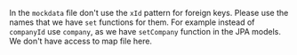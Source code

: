 In the `mockdata` file don't use the `xId` pattern for foreign keys. Please use the names that we have `set` functions for them. For example instead of `companyId` use `company`, as we have `setCompany` function in the JPA models. We don't have access to map file here.  